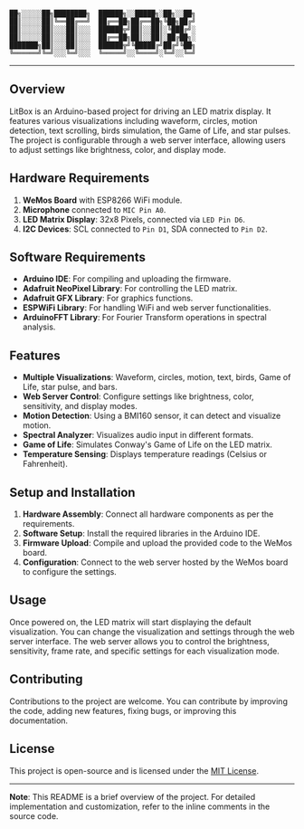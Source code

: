 ```

██╗░░░░░██╗████████╗  ██████╗░░█████╗░██╗░░██╗
██║░░░░░██║╚══██╔══╝  ██╔══██╗██╔══██╗╚██╗██╔╝
██║░░░░░██║░░░██║░░░  ██████╦╝██║░░██║░╚███╔╝░
██║░░░░░██║░░░██║░░░  ██╔══██╗██║░░██║░██╔██╗░
███████╗██║░░░██║░░░  ██████╦╝╚█████╔╝██╔╝╚██╗
╚══════╝╚═╝░░░╚═╝░░░  ╚═════╝░░╚════╝░╚═╝░░╚═╝
```
------

## Overview


LitBox is an Arduino-based project for driving an LED matrix display. It features various visualizations including waveform, circles, motion detection, text scrolling, birds simulation, the Game of Life, and star pulses. The project is configurable through a web server interface, allowing users to adjust settings like brightness, color, and display mode.

## Hardware Requirements

1. **WeMos Board** with ESP8266 WiFi module.
2. **Microphone** connected to `MIC Pin A0`.
3. **LED Matrix Display**: 32x8 Pixels, connected via `LED Pin D6`.
4. **I2C Devices**: SCL connected to `Pin D1`, SDA connected to `Pin D2`.

## Software Requirements

- **Arduino IDE**: For compiling and uploading the firmware.
- **Adafruit NeoPixel Library**: For controlling the LED matrix.
- **Adafruit GFX Library**: For graphics functions.
- **ESPWiFi Library**: For handling WiFi and web server functionalities.
- **ArduinoFFT Library**: For Fourier Transform operations in spectral analysis.

## Features

- **Multiple Visualizations**: Waveform, circles, motion, text, birds, Game of Life, star pulse, and bars.
- **Web Server Control**: Configure settings like brightness, color, sensitivity, and display modes.
- **Motion Detection**: Using a BMI160 sensor, it can detect and visualize motion.
- **Spectral Analyzer**: Visualizes audio input in different formats.
- **Game of Life**: Simulates Conway's Game of Life on the LED matrix.
- **Temperature Sensing**: Displays temperature readings (Celsius or Fahrenheit).

## Setup and Installation

1. **Hardware Assembly**: Connect all hardware components as per the requirements.
2. **Software Setup**: Install the required libraries in the Arduino IDE.
3. **Firmware Upload**: Compile and upload the provided code to the WeMos board.
4. **Configuration**: Connect to the web server hosted by the WeMos board to configure the settings.

## Usage

Once powered on, the LED matrix will start displaying the default visualization. You can change the visualization and settings through the web server interface. The web server allows you to control the brightness, sensitivity, frame rate, and specific settings for each visualization mode.

## Contributing

Contributions to the project are welcome. You can contribute by improving the code, adding new features, fixing bugs, or improving this documentation.

## License

This project is open-source and is licensed under the [MIT License](https://opensource.org/licenses/MIT).

---

**Note**: This README is a brief overview of the project. For detailed implementation and customization, refer to the inline comments in the source code.
